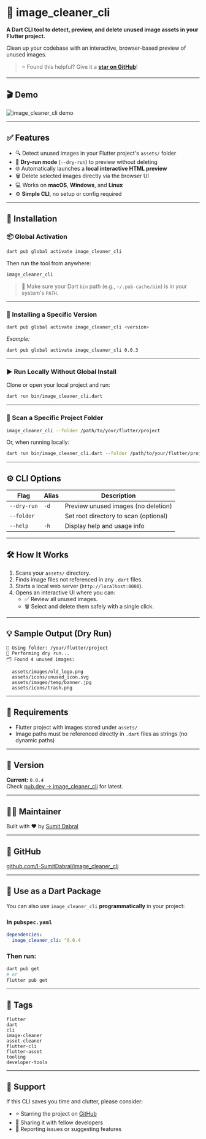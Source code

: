 
# 🧼 image_cleaner_cli

**A Dart CLI tool to detect, preview, and delete unused image assets in your Flutter project.**

Clean up your codebase with an interactive, browser-based preview of unused images.

> ⭐ Found this helpful? Give it a **[star on GitHub](https://github.com/I-SumitDabral/image_cleaner_cli)**!

---

## 🎬 Demo

![image_cleaner_cli demo](https://raw.githubusercontent.com/I-SumitDabral/image_cleaner_cli/main/doc-assets/image_cleaner_cli_demo.gif)

---

## ✅ Features

- 🔍 Detect unused images in your Flutter project's `assets/` folder  
- 🧪 **Dry-run mode** (`--dry-run`) to preview without deleting  
- 🌐 Automatically launches a **local interactive HTML preview**  
- 🗑️ Delete selected images directly via the browser UI  
- 💻 Works on **macOS**, **Windows**, and **Linux**  
- ⚙️ **Simple CLI**, no setup or config required

---

## 🚀 Installation

### 📦 Global Activation

```bash
dart pub global activate image_cleaner_cli
```

Then run the tool from anywhere:

```bash
image_cleaner_cli
```

> 🔁 Make sure your Dart `bin` path (e.g., `~/.pub-cache/bin`) is in your system's `PATH`.

---

### 📌 Installing a Specific Version

```bash
dart pub global activate image_cleaner_cli <version>
```

_Example:_

```bash
dart pub global activate image_cleaner_cli 0.0.3
```

---

### ▶️ Run Locally Without Global Install

Clone or open your local project and run:

```bash
dart run bin/image_cleaner_cli.dart
```

---

### 📂 Scan a Specific Project Folder

```bash
image_cleaner_cli --folder /path/to/your/flutter/project
```

Or, when running locally:

```bash
dart run bin/image_cleaner_cli.dart --folder /path/to/your/flutter/project
```

---

## ⚙️ CLI Options

| Flag          | Alias | Description                                |
|---------------|-------|--------------------------------------------|
| `--dry-run`   | `-d`  | Preview unused images (no deletion)        |
| `--folder`    |       | Set root directory to scan (optional)      |
| `--help`      | `-h`  | Display help and usage info                |

---

## 🛠 How It Works

1. Scans your `assets/` directory.
2. Finds image files not referenced in any `.dart` files.
3. Starts a local web server (`http://localhost:8080`).
4. Opens an interactive UI where you can:
   - ✅ Review all unused images.
   - 🗑️ Select and delete them safely with a single click.

---

## 💡 Sample Output (Dry Run)

```
📂 Using folder: /your/flutter/project
🧪 Performing dry run...
🗂️ Found 4 unused images:

  assets/images/old_logo.png
  assets/icons/unused_icon.svg
  assets/images/temp/banner.jpg
  assets/icons/trash.png
```

---

## 📁 Requirements

- Flutter project with images stored under `assets/`
- Image paths must be referenced directly in `.dart` files as strings (no dynamic paths)

---

## 📌 Version

**Current:** `0.0.4`  
Check [pub.dev → image_cleaner_cli](https://pub.dev/packages/image_cleaner_cli) for latest.

---

## 👨‍💻 Maintainer

Built with ❤️ by [Sumit Dabral](https://github.com/I-SumitDabral)

---

## 🔗 GitHub

[github.com/I-SumitDabral/image_cleaner_cli](https://github.com/I-SumitDabral/image_cleaner_cli)

---

## 🧰 Use as a Dart Package

You can also use `image_cleaner_cli` **programmatically** in your project:

### In `pubspec.yaml`

```yaml
dependencies:
  image_cleaner_cli: ^0.0.4
```

### Then run:

```bash
dart pub get
# or
flutter pub get
```

---

## 🔖 Tags

```
flutter
dart
cli
image-cleaner
asset-cleaner
flutter-cli
flutter-asset
tooling
developer-tools
```

---

## 🙌 Support

If this CLI saves you time and clutter, please consider:

- ⭐ Starring the project on [GitHub](https://github.com/I-SumitDabral/image_cleaner_cli)
- 📢 Sharing it with fellow developers
- 🐛 Reporting issues or suggesting features
